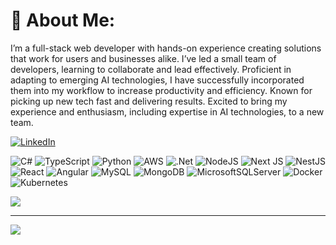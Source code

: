 # 💫 About Me:
I’m a full-stack web developer with hands-on experience creating solutions that work for users and businesses alike. I’ve led a small team of developers, learning to collaborate and lead effectively. Proficient in adapting to emerging AI technologies, I have successfully incorporated them into my workflow to increase productivity and efficiency. Known for picking up new tech fast and delivering results. Excited to bring my experience and enthusiasm, including expertise in AI technologies, to a new team.

[![LinkedIn](https://img.shields.io/badge/LinkedIn-%230077B5.svg?logo=linkedin&logoColor=white)](https://linkedin.com/in/akash-bahetra) 


![C#](https://img.shields.io/badge/c%23-%23239120.svg?style=plastic&logo=csharp&logoColor=white) ![TypeScript](https://img.shields.io/badge/typescript-%23007ACC.svg?style=plastic&logo=typescript&logoColor=white) ![Python](https://img.shields.io/badge/python-3670A0?style=plastic&logo=python&logoColor=ffdd54) ![AWS](https://img.shields.io/badge/AWS-%23FF9900.svg?style=plastic&logo=amazon-aws&logoColor=white) ![.Net](https://img.shields.io/badge/.NET-5C2D91?style=plastic&logo=.net&logoColor=white) ![NodeJS](https://img.shields.io/badge/node.js-6DA55F?style=plastic&logo=node.js&logoColor=white) ![Next JS](https://img.shields.io/badge/Next-black?style=plastic&logo=next.js&logoColor=white) ![NestJS](https://img.shields.io/badge/nestjs-%23E0234E.svg?style=plastic&logo=nestjs&logoColor=white) ![React](https://img.shields.io/badge/react-%2320232a.svg?style=plastic&logo=react&logoColor=%2361DAFB) ![Angular](https://img.shields.io/badge/angular-%23DD0031.svg?style=plastic&logo=angular&logoColor=white) ![MySQL](https://img.shields.io/badge/mysql-%2300000f.svg?style=plastic&logo=mysql&logoColor=white) ![MongoDB](https://img.shields.io/badge/MongoDB-%234ea94b.svg?style=plastic&logo=mongodb&logoColor=white) ![MicrosoftSQLServer](https://img.shields.io/badge/Microsoft%20SQL%20Server-CC2927?style=plastic&logo=microsoft%20sql%20server&logoColor=white) ![Docker](https://img.shields.io/badge/docker-%230db7ed.svg?style=plastic&logo=docker&logoColor=white) ![Kubernetes](https://img.shields.io/badge/kubernetes-%23326ce5.svg?style=plastic&logo=kubernetes&logoColor=white)


![](https://github-readme-streak-stats.herokuapp.com/?user=AkashBahetra&theme=dark&hide_border=false)<br/>

---
[![](https://visitcount.itsvg.in/api?id=AkashBahetra&icon=5&color=12)](https://visitcount.itsvg.in)

<!-- Proudly created with GPRM ( https://gprm.itsvg.in ) -->
